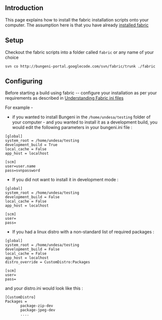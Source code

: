 

## Introduction

This page explains how to install the fabric installation scripts onto your computer.
The assumption here is that you have already [installed fabric](http://code.google.com/p/bungeni-portal/wiki/HowTo_InstallFabric)

## Setup

Checkout the fabric scripts into a folder called `fabric` or any name of your choice

```
svn co http://bungeni-portal.googlecode.com/svn/fabric/trunk ./fabric
```


## Configuring

Before starting a build using fabric -- configure your installation as per your requirements as described in [Understanding Fabric ini files](Understanding_Fabric_ini_Files.md)

For example -

  * if you wanted to install Bungeni in the `/home/undesa/testing` folder of your computer - and you wanted to install it as a development build, you would edit the following parameters in your  bungeni.ini file :
```
[global]
system_root = /home/undesa/testing
development_build = True
local_cache = False
app_host = localhost

[scm]
user=user.name
pass=svnpassword
```


  * If you did not want to install it in development mode :
```
[global]
system_root = /home/undesa/testing
development_build = False
local_cache = False
app_host = localhost

[scm]
user=
pass=
```

  * If you had a linux distro with a non-standard list of required packages :
```
[global]
system_root = /home/undesa/testing
development_build = False
local_cache = False
app_host = localhost
distro_override = CustomDistro:Packages

[scm]
user=
pass=
```

and your distro.ini would look like this :

```
[CustomDistro]
Packages = 
	   package-zip-dev
	   package-jpeg-dev
	   ....
```





